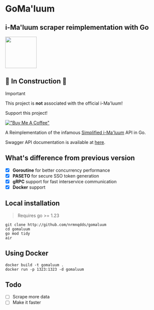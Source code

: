 GoMa'luum
=========

i-Ma'luum scraper reimplementation with Go
------------------------------------------

<img src="https://github.com/nrmnqdds/simplified-imaluum/assets/65181897/2ad4fedc-1018-4779-b94a-5aae6f2944a3" width=100 />

🚧 **In Construction** 🚧
-------------------------

> [!IMPORTANT] 
> This project is **not** associated with the official i-Ma'luum!

Support this project!

[!["Buy Me A Coffee"](https://www.buymeacoffee.com/assets/img/custom_images/orange_img.png)](https://www.buymeacoffee.com/nrmnqdds)

A Reimplementation of the infamous [Simplified i-Ma'luum](https://imaluum.quddus.my) API in Go.

Swagger API documentation is available at [here](https://api.quddus.my/reference).

What's difference from previous version
---------------------------------------

-	[x] **Goroutine** for better concurrency performance
-	[x] **PASETO** for secure SSO token generation
-	[x] **gRPC** support for fast interservice communication
-	[x] **Docker** support

Local installation
------------------

> Requires go >= 1.23

```
git clone http://github.com/nrmnqdds/gomaluum
cd gomaluum
go mod tidy
air
```

Using Docker
------------

```
docker build -t gomaluum .
docker run -p 1323:1323 -d gomaluum
```

Todo
----

-	[ ] Scrape more data
-	[ ] Make it faster
